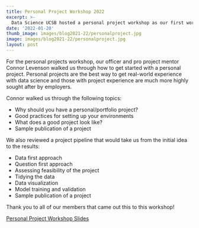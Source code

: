 ```yaml
---
title: Personal Project Workshop 2022
excerpt: >-
  Data Science UCSB hosted a personal project workshop as our first workshop of the quarter!
date: '2022-01-20'
thumb_image: images/blog2021-22/personalproject.jpg
image: images/blog2021-22/personalproject.jpg
layout: post
---
```


For the personal projects workshop, our officer and pro project mentor Connor Levenson walked us through how to get started with a personal project. Personal projects are the best way to get real-world experience with data science and those with project experience are much more highly sought after by employers. 

Connor walked us through the following topics: 
* Why should you have a personal/portfolio project?
* Good practices for setting up your environments
* What does a good project look like?
* Sample publication of a project

We also reviewed a project pipeline that would take us from the initial idea to the results:
* Data first approach
* Question first approach
* Assessing feasibility of the project
* Tidying the data
* Data visualization
* Model training and validation
* Sample publication of a project

Thank you to all of our members that came out this to this workshop!


[Personal Project Workshop Slides](https://docs.google.com/presentation/d/1lZ0rrJpjFuD-Z6rBYK3DW78-mDWbzUoz/edit#slide=id.p11)
